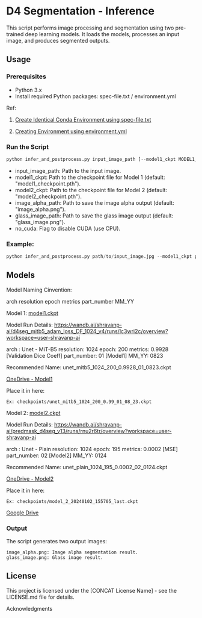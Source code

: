 
# D4 Segmentation - Inference

This script performs image processing and segmentation using two pre-trained deep learning models. It loads the models, processes an input image, and produces segmented outputs.

## Usage

### Prerequisites

- Python 3.x
- Install required Python packages: spec-file.txt / environment.yml

Ref: 
1. [Create Identical Conda Environment using spec-file.txt](https://conda.io/projects/conda/en/latest/user-guide/tasks/manage-environments.html#building-identical-conda-environments)

2. [Creating Environment using environment.yml](https://conda.io/projects/conda/en/latest/user-guide/tasks/manage-environments.html#creating-an-environment-from-an-environment-yml-file)

### Run the Script
```python
python infer_and_postprocess.py input_image_path [--model1_ckpt MODEL1_CHECKPOINT] [--model2_ckpt MODEL2_CHECKPOINT] [--image_alpha_path IMAGE_ALPHA_OUTPUT] [--glass_image_path GLASS_IMAGE_OUTPUT] [--no_cuda]
```

- input_image_path: Path to the input image.
- model1_ckpt: Path to the checkpoint file for Model 1 (default: "model1_checkpoint.pth").
- model2_ckpt: Path to the checkpoint file for Model 2 (default: "model2_checkpoint.pth").
- image_alpha_path: Path to save the image alpha output (default: "image_alpha.png").
- glass_image_path: Path to save the glass image output (default: "glass_image.png").
- no_cuda: Flag to disable CUDA (use CPU).

### Example: 

```python
python infer_and_postprocess.py path/to/input_image.jpg --model1_ckpt path/to/model1_checkpoint.pth --model2_ckpt path/to/model2_checkpoint.pth --image_alpha_path output/image_alpha.png --glass_image_path output/glass_image.png --no_cuda
```

## Models
Model Naming Cinvention:

arch
resolution
epoch
metrics
part_number
MM_YY

Model 1: [model1.ckpt](checkpoints/model_1_20230823_133015_last.ckpt)

Model Run Details: 
https://wandb.ai/shravanp-ai/d4seg_mitb5_adam_loss_DF_1024_v4/runs/lc3wri2c/overview?workspace=user-shravanp-ai

arch : Unet - MiT-B5
resolution: 1024
epoch: 200
metrics: 0.9928 [Validation Dice Coeff]
part_number: 01 [Model1]
MM_YY: 0823

Recommended Name: unet_mitb5_1024_200_0.9928_01_0823.ckpt

[OneDrive - Model1](https://nuncsystems-my.sharepoint.com/:f:/p/shravan_p/EquCz6-QASpJkuLKLyEurGYB0_zlSBogy91uEGC4DS6prA?e=u5ldeo)

Place it in here: 

    Ex: checkpoints/unet_mitb5_1024_200_0.99_01_08_23.ckpt

Model 2: [model2.ckpt](checkpoints/model_2_20240102_155705_last.ckpt)

Model Run Details: 
https://wandb.ai/shravanp-ai/predmask_d4seg_v13/runs/rnu2r6tr/overview?workspace=user-shravanp-ai

arch : Unet - Plain
resolution: 1024
epoch: 195
metrics: 0.0002 [MSE]
part_number: 02 [Model2]
MM_YY: 0124

Recommended Name: unet_plain_1024_195_0.0002_02_0124.ckpt


[OneDrive - Model2](https://nuncsystems-my.sharepoint.com/:f:/p/shravan_p/EqXHbL4_UABOs3V7JdwqRksBfsUUpISL0jgACLKxFOyzyg?e=MT9vUE)

Place it in here: 

    Ex: checkpoints/model_2_20240102_155705_last.ckpt
    
[Google Drive](https://drive.google.com/file/d/14P6nz2qHNxt3LnnomAlCsSgDXF1XSatl/view?usp=drive_link)

### Output
The script generates two output images:

    image_alpha.png: Image alpha segmentation result.
    glass_image.png: Glass image result.

## License
This project is licensed under the [CONCAT License Name] - see the LICENSE.md file for details.

Acknowledgments
